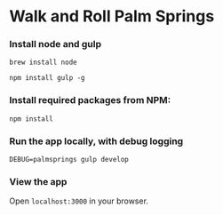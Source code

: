 # Walk and Roll Palm Springs

### Install node and gulp

    brew install node

    npm install gulp -g

### Install required packages from NPM:

    npm install

### Run the app locally, with debug logging

    DEBUG=palmsprings gulp develop

### View the app

Open `localhost:3000` in your browser.

